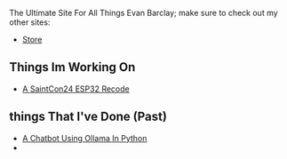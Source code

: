 The Ultimate Site For All Things Evan Barclay;
make sure to check out my other sites:
- <a href="https://bagpipesrbetter.github.io/Store">Store</a>
## Things Im Working On
- <a href="https://github.com/BagpipesRbetter/SaintCon24-ESP32-Recode">A SaintCon24 ESP32 Recode</a>

## things That I've Done (**Past**)
- <a href="https://github.com/BagpipesRbetter/PeruAi">A Chatbot Using Ollama In Python</a>
-
